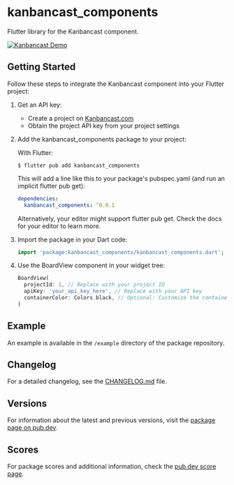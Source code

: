 # kanbancast_components

Flutter library for the Kanbancast component.

[![Kanbancast Demo](https://img.youtube.com/vi/c-vy1NnB4Os/0.jpg)](https://www.youtube.com/shorts/c-vy1NnB4Os)

## Getting Started

Follow these steps to integrate the Kanbancast component into your Flutter project:

1. Get an API key:
   - Create a project on [Kanbancast.com](https://kanbancast.com)
   - Obtain the project API key from your project settings

2. Add the kanbancast_components package to your project:

   With Flutter:

   ```
   $ flutter pub add kanbancast_components
   ```

   This will add a line like this to your package's pubspec.yaml (and run an implicit flutter pub get):

   ```yaml
   dependencies:
     kanbancast_components: ^0.0.1
   ```

   Alternatively, your editor might support flutter pub get. Check the docs for your editor to learn more.

3. Import the package in your Dart code:
   ```dart
   import 'package:kanbancast_components/kanbancast_components.dart';
   ```

4. Use the BoardView component in your widget tree:
   ```dart
   BoardView(
     projectId: 1, // Replace with your project ID
     apiKey: 'your_api_key_here', // Replace with your API key
     containerColor: Colors.black, // Optional: Customize the container color
   )
   ```

## Example

An example is available in the `/example` directory of the package repository.

## Changelog

For a detailed changelog, see the [CHANGELOG.md](CHANGELOG.md) file.

## Versions

For information about the latest and previous versions, visit the [package page on pub.dev](https://pub.dev/packages/kanbancast_components).

## Scores

For package scores and additional information, check the [pub.dev score page](https://pub.dev/packages/kanbancast_components/score).
